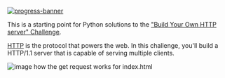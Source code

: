 [![progress-banner](https://backend.codecrafters.io/progress/http-server/8c9759e1-fa10-4c40-91d5-d2feff6feb2c)](https://app.codecrafters.io/users/codecrafters-bot?r=2qF)

This is a starting point for Python solutions to the
["Build Your Own HTTP server" Challenge](https://app.codecrafters.io/courses/http-server/overview).

[HTTP](https://en.wikipedia.org/wiki/Hypertext_Transfer_Protocol) is the
protocol that powers the web. In this challenge, you'll build a HTTP/1.1 server
that is capable of serving multiple clients.

![image](https://github.com/user-attachments/assets/89405143-dde7-4b5c-8d7e-2965850ed205)
how the get request works for index.html
